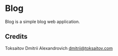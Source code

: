 Blog
====

Blog is a simple blog web application.

## Credits

Toksaitov Dmitrii Alexandrovich <dmitrii@toksaitov.com>


